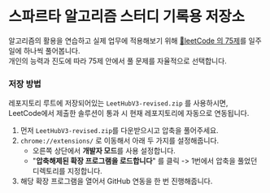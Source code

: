 # 스파르타 알고리즘 스터디 기록용 저장소

알고리즘의 활용을 연습하고 실제 업무에 적용해보기 위해 [🎯leetCode 의 75제](https://leetcode.com/studyplan/leetcode-75/)를 일주일에 하나씩 풀어봅니다.  
개인의 능력과 진도에 따라 75제 안에서 풀 문제를 자율적으로 선택합니다.

### 저장 방법
레포지토리 루트에 저장되어있는 `LeetHubV3-revised.zip` 를 사용하시면,  
LeetCode에서 제출한 솔루션이 통과 시 현재 레포지토리에 자동으로 연동됩니다.

1. 먼저 `LeetHubV3-revised.zip`를 다운받으시고 압축을 풀어주세요.
2. `chrome://extensions/` 로 이동해서 아래 두 가지를 설정해줍니다.
    - 오른쪽 상단에서 **개발자 모드**를 사용 설정합니다.
    - "**압축해제된 확장 프로그램을 로드합니다**" 를 클릭 -> 1번에서 압축을 풀었던 디렉토리를 지정합니다.
3. 해당 확장 프로그램을 열어서 GitHub 연동을 한 번 진행해줍니다.
